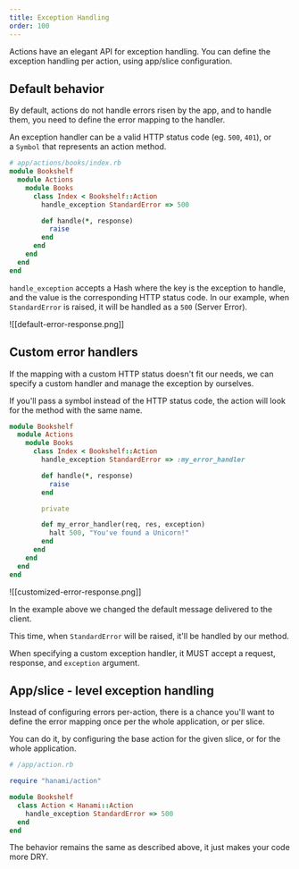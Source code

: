 ```yaml
---
title: Exception Handling
order: 100
---
```


Actions have an elegant API for exception handling. You can define the exception handling per action, using app/slice configuration.

## Default behavior

By default, actions do not handle errors risen by the app, and to handle them, you need to define the error mapping to the handler.

An exception handler can be a valid HTTP status code (eg. `500`, `401`), or a `Symbol` that represents an action method.

```ruby
# app/actions/books/index.rb
module Bookshelf
  module Actions
    module Books
      class Index < Bookshelf::Action
        handle_exception StandardError => 500

        def handle(*, response)
          raise
        end
      end
    end
  end
end
```

`handle_exception` accepts a Hash where the key is the exception to handle, and the value is the corresponding HTTP status code.
In our example, when `StandardError` is raised, it will be handled as a `500` (Server Error).


![[default-error-response.png]]

## Custom error handlers

If the mapping with a custom HTTP status doesn't fit our needs, we can specify a custom handler and manage the exception by ourselves.

If you'll pass a symbol instead of the HTTP status code, the action will look for the method with the same name.

```ruby
module Bookshelf
  module Actions
    module Books
      class Index < Bookshelf::Action
        handle_exception StandardError => :my_error_handler

        def handle(*, response)
          raise
        end

        private

        def my_error_handler(req, res, exception)
          halt 500, "You've found a Unicorn!"
        end
      end
    end
  end
end
```

![[customized-error-response.png]]

In the example above we changed the default message delivered to the client.

This time, when `StandardError` will be raised, it'll be handled by our method.

<p class="warning">
When specifying a custom exception handler, it MUST accept a request, response, and <code>exception</code> argument.
</p>

## App/slice - level exception handling

Instead of configuring errors per-action, there is a chance you'll want to define the error mapping once per the whole application, or per slice.

You can do it, by configuring the base action for the given slice, or for the whole application.

```ruby
# /app/action.rb

require "hanami/action"

module Bookshelf
  class Action < Hanami::Action
    handle_exception StandardError => 500
  end
end
```

The behavior remains the same as described above, it just makes your code more DRY.
